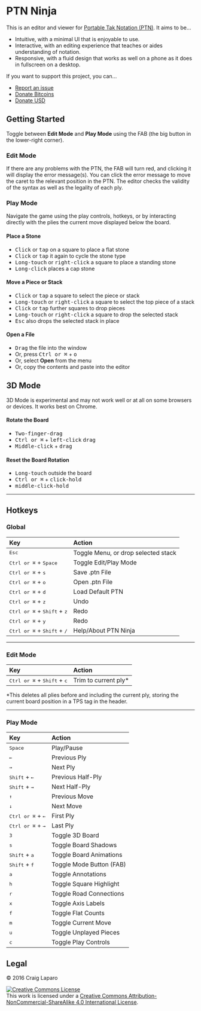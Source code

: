 # PTN Ninja

This is an editor and viewer for [Portable Tak Notation (PTN)](https://www.reddit.com/r/Tak/wiki/portable_tak_notation). It aims to be...

* Intuitive, with a minimal UI that is enjoyable to use.
* Interactive, with an editing experience that teaches or aides understanding of notation.
* Responsive, with a fluid design that works as well on a phone as it does in fullscreen on a desktop.

If you want to support this project, you can...

* [Report an issue](https://github.com/gruppler/PTN-Ninja/issues/)
* [Donate Bitcoins](bitcoin:12mD2HUNb4MJoLfVDDLS1wep1hdhrSY3L8)
* [Donate USD](https://www.paypal.me/gruppler)

## Getting Started
Toggle between **Edit Mode** and **Play Mode** using the FAB (the big button in the lower-right corner).

### Edit Mode
If there are any problems with the PTN, the FAB will turn red, and clicking it will display the error message(s). You can click the error message to move the caret to the relevant position in the PTN. The editor checks the validity of the syntax as well as the legality of each ply.

### Play Mode
Navigate the game using the play controls, hotkeys, or by interacting directly with the plies the current move displayed below the board.

#### Place a Stone
- <kbd>Click</kbd> or <kbd>tap</kbd> on a square to place a flat stone
- <kbd>Click</kbd> or <kbd>tap</kbd> it again to cycle the stone type
- <kbd>Long-touch</kbd> or <kbd>right-click</kbd> a square to place a standing stone
- <kbd>Long-click</kbd> places a cap stone

#### Move a Piece or Stack
- <kbd>Click</kbd> or <kbd>tap</kbd> a square to select the piece or stack
- <kbd>Long-touch</kbd> or <kbd>right-click</kbd> a square to select the top piece of a stack
- <kbd>Click</kbd> or <kbd>tap</kbd> further squares to drop pieces
- <kbd>Long-touch</kbd> or <kbd>right-click</kbd> a square to drop the selected stack
- <kbd>Esc</kbd> also drops the selected stack in place

#### Open a File
- <kbd>Drag</kbd> the file into the window
- Or, press <kbd>Ctrl or &#x2318;</kbd> + <kbd>o</kbd>
- Or, select **Open** from the menu
- Or, copy the contents and paste into the editor

## 3D Mode
3D Mode is experimental and may not work well or at all on some browsers or devices. It works best on Chrome.

#### Rotate the Board
- <kbd>Two-finger-drag</kbd>
- <kbd>Ctrl or &#x2318;</kbd> + <kbd>left-click</kbd> <kbd>drag</kbd>
- <kbd>Middle-click</kbd> + <kbd>drag</kbd>

#### Reset the Board Rotation
- <kbd>Long-touch</kbd> outside the board
- <kbd>Ctrl or &#x2318;</kbd> + <kbd>click-hold</kbd>
- <kbd>middle-click-hold</kbd>

---
## Hotkeys
### Global
Key|Action
:--|:--
<kbd>Esc</kbd>|Toggle Menu, or drop selected stack
<kbd>Ctrl or &#x2318;</kbd> + <kbd>Space</kbd>|Toggle Edit/Play Mode
<kbd>Ctrl or &#x2318;</kbd> + <kbd>s</kbd>|Save .ptn File
<kbd>Ctrl or &#x2318;</kbd> + <kbd>o</kbd>|Open .ptn File
<kbd>Ctrl or &#x2318;</kbd> + <kbd>d</kbd>|Load Default PTN
<kbd>Ctrl or &#x2318;</kbd> + <kbd>z</kbd>|Undo
<kbd>Ctrl or &#x2318;</kbd> + <kbd>Shift</kbd> + <kbd>z</kbd>|Redo
<kbd>Ctrl or &#x2318;</kbd> + <kbd>y</kbd>|Redo
<kbd>Ctrl or &#x2318;</kbd> + <kbd>Shift</kbd> + <kbd>/</kbd>|Help/About PTN Ninja

---
### Edit Mode
Key|Action
:--|:--
<kbd>Ctrl or &#x2318;</kbd> + <kbd>Shift</kbd> + <kbd>c</kbd>|Trim to current ply*

\*This deletes all plies before and including the current ply, storing the current board position in a TPS tag in the header.

---
### Play Mode
Key|Action
:--|:--
<kbd>Space</kbd>|Play/Pause
<kbd>&larr;</kbd>|Previous Ply
<kbd>&rarr;</kbd>|Next Ply
<kbd>Shift</kbd> + <kbd>&larr;</kbd>|Previous Half-Ply
<kbd>Shift</kbd> + <kbd>&rarr;</kbd>|Next Half-Ply
<kbd>&uarr;</kbd>|Previous Move
<kbd>&darr;</kbd>|Next Move
<kbd>Ctrl or &#x2318;</kbd> + <kbd>&larr;</kbd>|First Ply
<kbd>Ctrl or &#x2318;</kbd> + <kbd>&rarr;</kbd>|Last Ply
<kbd>3</kbd>|Toggle 3D Board
<kbd>s</kbd>|Toggle Board Shadows
<kbd>Shift</kbd> + <kbd>a</kbd>|Toggle Board Animations
<kbd>Shift</kbd> + <kbd>f</kbd>|Toggle Mode Button (FAB)
<kbd>a</kbd>|Toggle Annotations
<kbd>h</kbd>|Toggle Square Highlight
<kbd>r</kbd>|Toggle Road Connections
<kbd>x</kbd>|Toggle Axis Labels
<kbd>f</kbd>|Toggle Flat Counts
<kbd>m</kbd>|Toggle Current Move
<kbd>u</kbd>|Toggle Unplayed Pieces
<kbd>c</kbd>|Toggle Play Controls


## Legal
&copy; 2016 Craig Laparo

<a rel="license" href="http://creativecommons.org/licenses/by-nc-sa/4.0/"><img alt="Creative Commons License" style="border-width:0" src="https://i.creativecommons.org/l/by-nc-sa/4.0/88x31.png" /></a><br />This work is licensed under a <a rel="license" href="http://creativecommons.org/licenses/by-nc-sa/4.0/">Creative Commons Attribution-NonCommercial-ShareAlike 4.0 International License</a>.
